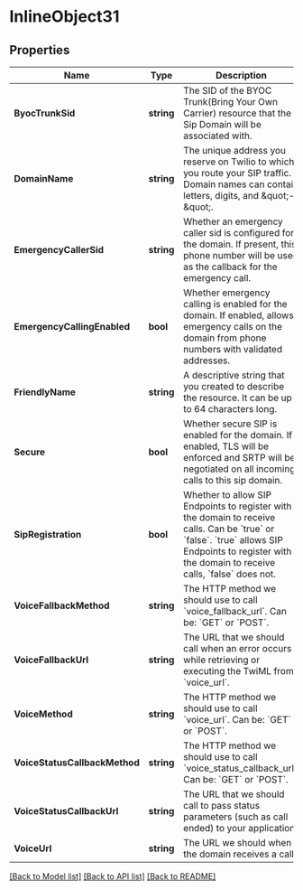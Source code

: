 # InlineObject31

## Properties

Name | Type | Description | Notes
------------ | ------------- | ------------- | -------------
**ByocTrunkSid** | **string** | The SID of the BYOC Trunk(Bring Your Own Carrier) resource that the Sip Domain will be associated with. | [optional] 
**DomainName** | **string** | The unique address you reserve on Twilio to which you route your SIP traffic. Domain names can contain letters, digits, and \&quot;-\&quot;. | 
**EmergencyCallerSid** | **string** | Whether an emergency caller sid is configured for the domain. If present, this phone number will be used as the callback for the emergency call. | [optional] 
**EmergencyCallingEnabled** | **bool** | Whether emergency calling is enabled for the domain. If enabled, allows emergency calls on the domain from phone numbers with validated addresses. | [optional] 
**FriendlyName** | **string** | A descriptive string that you created to describe the resource. It can be up to 64 characters long. | [optional] 
**Secure** | **bool** | Whether secure SIP is enabled for the domain. If enabled, TLS will be enforced and SRTP will be negotiated on all incoming calls to this sip domain. | [optional] 
**SipRegistration** | **bool** | Whether to allow SIP Endpoints to register with the domain to receive calls. Can be &#x60;true&#x60; or &#x60;false&#x60;. &#x60;true&#x60; allows SIP Endpoints to register with the domain to receive calls, &#x60;false&#x60; does not. | [optional] 
**VoiceFallbackMethod** | **string** | The HTTP method we should use to call &#x60;voice_fallback_url&#x60;. Can be: &#x60;GET&#x60; or &#x60;POST&#x60;. | [optional] 
**VoiceFallbackUrl** | **string** | The URL that we should call when an error occurs while retrieving or executing the TwiML from &#x60;voice_url&#x60;. | [optional] 
**VoiceMethod** | **string** | The HTTP method we should use to call &#x60;voice_url&#x60;. Can be: &#x60;GET&#x60; or &#x60;POST&#x60;. | [optional] 
**VoiceStatusCallbackMethod** | **string** | The HTTP method we should use to call &#x60;voice_status_callback_url&#x60;. Can be: &#x60;GET&#x60; or &#x60;POST&#x60;. | [optional] 
**VoiceStatusCallbackUrl** | **string** | The URL that we should call to pass status parameters (such as call ended) to your application. | [optional] 
**VoiceUrl** | **string** | The URL we should when the domain receives a call. | [optional] 

[[Back to Model list]](../README.md#documentation-for-models) [[Back to API list]](../README.md#documentation-for-api-endpoints) [[Back to README]](../README.md)


